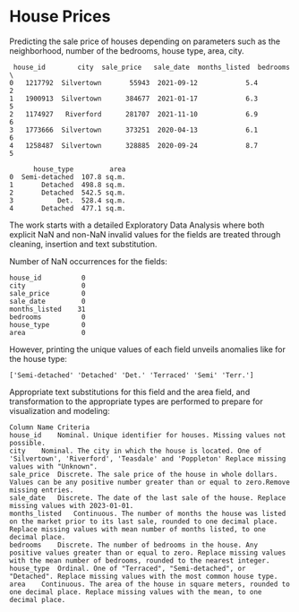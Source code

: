 # House Prices
Predicting the sale price of houses depending on parameters such as the neighborhood, number of the bedrooms, house type, area, city.

```
 house_id        city  sale_price   sale_date  months_listed  bedrooms  \
0   1217792  Silvertown       55943  2021-09-12            5.4         2   
1   1900913  Silvertown      384677  2021-01-17            6.3         5   
2   1174927   Riverford      281707  2021-11-10            6.9         6   
3   1773666  Silvertown      373251  2020-04-13            6.1         6   
4   1258487  Silvertown      328885  2020-09-24            8.7         5   

      house_type         area  
0  Semi-detached  107.8 sq.m.  
1       Detached  498.8 sq.m.  
2       Detached  542.5 sq.m.  
3           Det.  528.4 sq.m.  
4       Detached  477.1 sq.m.  
```

The work starts with a detailed Exploratory Data Analysis where both explicit NaN and non-NaN invalid values for the fields are treated through cleaning, insertion and text substitution.

Number of NaN occurrences for the fields:

```
house_id          0
city              0
sale_price        0
sale_date         0
months_listed    31
bedrooms          0
house_type        0
area              0
```
However, printing the unique values of each field unveils anomalies like for the house type:

```
['Semi-detached' 'Detached' 'Det.' 'Terraced' 'Semi' 'Terr.']
```
Appropriate text substitutions for this field and the area field, and transformation to the appropriate types are performed to prepare for visualization and modeling:

```
Column Name	Criteria
house_id	Nominal. Unique identifier for houses. Missing values not possible.
city	Nominal. The city in which the house is located. One of 'Silvertown', 'Riverford', 'Teasdale' and 'Poppleton' Replace missing values with "Unknown".
sale_price	Discrete. The sale price of the house in whole dollars. Values can be any positive number greater than or equal to zero.Remove missing entries.
sale_date	Discrete. The date of the last sale of the house. Replace missing values with 2023-01-01.
months_listed	Continuous. The number of months the house was listed on the market prior to its last sale, rounded to one decimal place. Replace missing values with mean number of months listed, to one decimal place.
bedrooms	Discrete. The number of bedrooms in the house. Any positive values greater than or equal to zero. Replace missing values with the mean number of bedrooms, rounded to the nearest integer.
house_type	Ordinal. One of "Terraced", "Semi-detached", or "Detached". Replace missing values with the most common house type.
area	Continuous. The area of the house in square meters, rounded to one decimal place. Replace missing values with the mean, to one decimal place.
```
